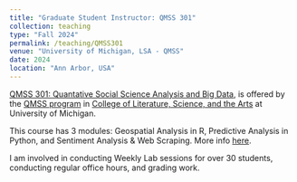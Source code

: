 ```yaml
---
title: "Graduate Student Instructor: QMSS 301"
collection: teaching
type: "Fall 2024"
permalink: /teaching/QMSS301
venue: "University of Michigan, LSA - QMSS"
date: 2024
location: "Ann Arbor, USA"
---
```


[QMSS 301: Quantative Social Science Analysis and Big Data](https://lsa.umich.edu/qmss/minor-program/requirements-and-curriculum/qmss-301.html), is offered by the [QMSS program](https://lsa.umich.edu/qmss) in [College of Literature, Science, and the Arts](https://lsa.umich.edu) at University of Michigan.

This course has 3 modules: Geospatial Analysis in R, Predictive Analysis in Python, and Sentiment Analysis & Web Scraping. More info [here](https://lsa.umich.edu/qmss/minor-program/requirements-and-curriculum/qmss-301.html).

I am involved in conducting Weekly Lab sessions for over 30 students, conducting regular office hours, and grading work.
